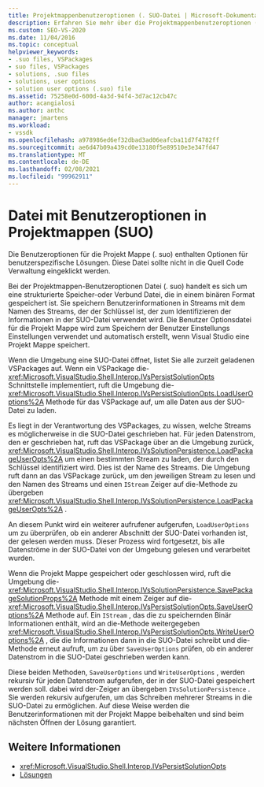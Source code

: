 ```yaml
---
title: Projektmappenbenutzeroptionen (. SUO-Datei | Microsoft-Dokumentation
description: Erfahren Sie mehr über die Projektmappenbenutzeroptionen (. suo), die benutzerspezifische Lösungs Optionen in einer strukturierten Speicherdatei enthalten, die in einem binären Format gespeichert ist.
ms.custom: SEO-VS-2020
ms.date: 11/04/2016
ms.topic: conceptual
helpviewer_keywords:
- .suo files, VSPackages
- suo files, VSPackages
- solutions, .suo files
- solutions, user options
- solution user options (.suo) file
ms.assetid: 75258e0d-600d-4a3d-94f4-3d7ac12cb47c
author: acangialosi
ms.author: anthc
manager: jmartens
ms.workload:
- vssdk
ms.openlocfilehash: a978986ed6ef32dbad3ad06eafcba11d7f4782ff
ms.sourcegitcommit: ae6d47b09a439cd0e13180f5e89510e3e347fd47
ms.translationtype: MT
ms.contentlocale: de-DE
ms.lasthandoff: 02/08/2021
ms.locfileid: "99962911"
---
```

# <a name="solution-user-options-suo-file"></a>Datei mit Benutzeroptionen in Projektmappen (SUO)
Die Benutzeroptionen für die Projekt Mappe (. suo) enthalten Optionen für benutzerspezifische Lösungen. Diese Datei sollte nicht in die Quell Code Verwaltung eingeklickt werden.

 Bei der Projektmappen-Benutzeroptionen Datei (. suo) handelt es sich um eine strukturierte Speicher-oder Verbund Datei, die in einem binären Format gespeichert ist. Sie speichern Benutzerinformationen in Streams mit dem Namen des Streams, der der Schlüssel ist, der zum Identifizieren der Informationen in der SUO-Datei verwendet wird. Die Benutzer Optionsdatei für die Projekt Mappe wird zum Speichern der Benutzer Einstellungs Einstellungen verwendet und automatisch erstellt, wenn Visual Studio eine Projekt Mappe speichert.

 Wenn die Umgebung eine SUO-Datei öffnet, listet Sie alle zurzeit geladenen VSPackages auf. Wenn ein VSPackage die- <xref:Microsoft.VisualStudio.Shell.Interop.IVsPersistSolutionOpts> Schnittstelle implementiert, ruft die Umgebung die- <xref:Microsoft.VisualStudio.Shell.Interop.IVsPersistSolutionOpts.LoadUserOptions%2A> Methode für das VSPackage auf, um alle Daten aus der SUO-Datei zu laden.

 Es liegt in der Verantwortung des VSPackages, zu wissen, welche Streams es möglicherweise in die SUO-Datei geschrieben hat. Für jeden Datenstrom, den er geschrieben hat, ruft das VSPackage über an die Umgebung zurück, <xref:Microsoft.VisualStudio.Shell.Interop.IVsSolutionPersistence.LoadPackageUserOpts%2A> um einen bestimmten Stream zu laden, der durch den Schlüssel identifiziert wird. Dies ist der Name des Streams. Die Umgebung ruft dann an das VSPackage zurück, um den jeweiligen Stream zu lesen und den Namen des Streams und einen `IStream` Zeiger auf die-Methode zu übergeben <xref:Microsoft.VisualStudio.Shell.Interop.IVsSolutionPersistence.LoadPackageUserOpts%2A> .

 An diesem Punkt wird ein weiterer aufrufener aufgerufen, `LoadUserOptions` um zu überprüfen, ob ein anderer Abschnitt der SUO-Datei vorhanden ist, der gelesen werden muss. Dieser Prozess wird fortgesetzt, bis alle Datenströme in der SUO-Datei von der Umgebung gelesen und verarbeitet wurden.

 Wenn die Projekt Mappe gespeichert oder geschlossen wird, ruft die Umgebung die- <xref:Microsoft.VisualStudio.Shell.Interop.IVsSolutionPersistence.SavePackageSolutionProps%2A> Methode mit einem Zeiger auf die- <xref:Microsoft.VisualStudio.Shell.Interop.IVsPersistSolutionOpts.SaveUserOptions%2A> Methode auf. Ein `IStream` , das die zu speichernden Binär Informationen enthält, wird an die-Methode weitergegeben <xref:Microsoft.VisualStudio.Shell.Interop.IVsPersistSolutionOpts.WriteUserOptions%2A> , die die Informationen dann in die SUO-Datei schreibt und die-Methode erneut aufruft, um zu über `SaveUserOptions` prüfen, ob ein anderer Datenstrom in die SUO-Datei geschrieben werden kann.

 Diese beiden Methoden, `SaveUserOptions` und `WriteUserOptions` , werden rekursiv für jeden Datenstrom aufgerufen, der in der SUO-Datei gespeichert werden soll. dabei wird der-Zeiger an übergeben `IVsSolutionPersistence` . Sie werden rekursiv aufgerufen, um das Schreiben mehrerer Streams in die SUO-Datei zu ermöglichen. Auf diese Weise werden die Benutzerinformationen mit der Projekt Mappe beibehalten und sind beim nächsten Öffnen der Lösung garantiert.

## <a name="see-also"></a>Weitere Informationen
- <xref:Microsoft.VisualStudio.Shell.Interop.IVsPersistSolutionOpts>
- [Lösungen](../../extensibility/internals/solutions-overview.md)
